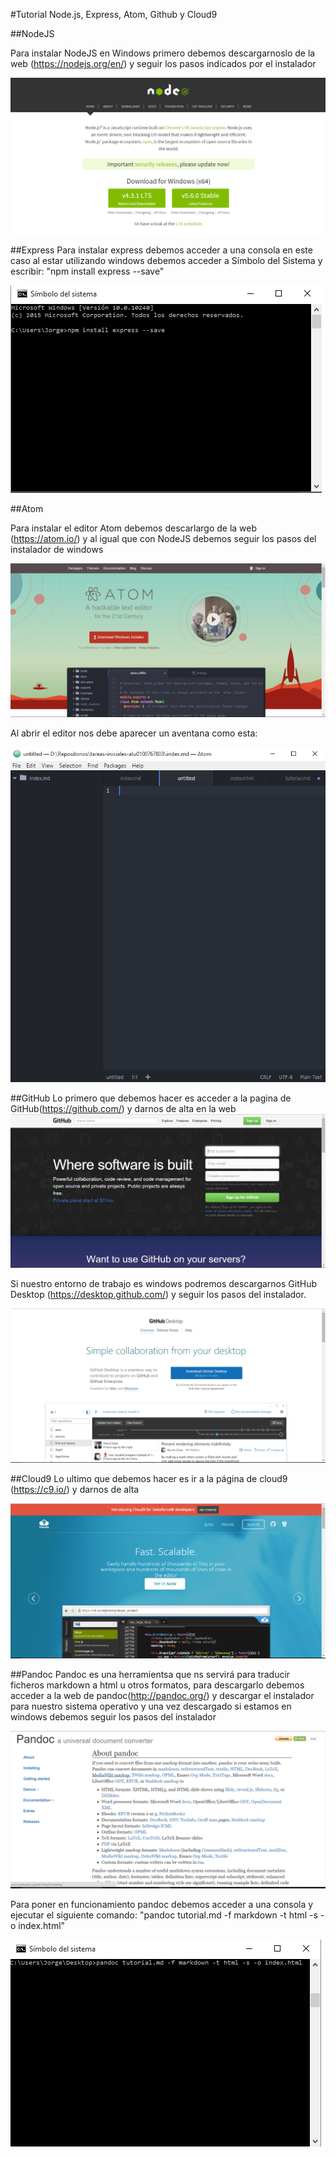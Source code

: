 #Tutorial Node.js, Express, Atom, Github y Cloud9

##NodeJS

Para instalar NodeJS en Windows primero debemos descargarnoslo de la web (https://nodejs.org/en/) y seguir los pasos indicados por el instalador

![](images/Captura.PNG)

##Express
Para instalar express debemos acceder a una consola en este caso al estar utilizando windows debemos acceder a Símbolo del Sistema y escribir: "npm  install express --save"

![](images/Captura1.PNG)

##Atom

Para instalar el editor Atom debemos descarlargo de la web (https://atom.io/) y al igual que con NodeJS debemos seguir los pasos del instalador de windows

![](images/Captura2.PNG)

Al abrir el editor nos debe aparecer un aventana como esta:

![](images/Captura3.PNG)

##GitHub
Lo primero que debemos hacer es acceder a la pagina de GitHub(https://github.com/) y darnos de alta en la web
![](images/Captura4.PNG)

Si nuestro entorno de trabajo es windows podremos descargarnos GitHub Desktop (https://desktop.github.com/) y seguir los pasos del instalador.

![](images/Captura5.PNG)

##Cloud9
Lo ultimo que debemos hacer es ir a la página de cloud9 (https://c9.io/) y darnos de alta

![](images/Captura6.PNG)

##Pandoc
Pandoc es una herramientsa que ns servirá para traducir ficheros markdown a html u otros formatos, para descargarlo debemos acceder a la web de pandoc(http://pandoc.org/) y descargar el instalador para nuestro sistema operativo y una vez descargado si estamos en windows debemos seguir los pasos del instalador

![](images/Captura7.PNG)

Para poner en funcionamiento pandoc debemos acceder a una consola y ejecutar el siguiente comando: "pandoc tutorial.md -f markdown -t html -s -o index.html"

![](images/Captura8.PNG)

